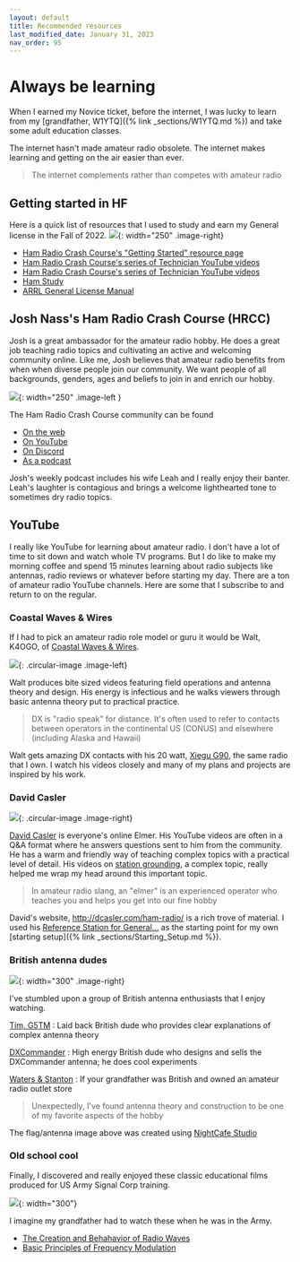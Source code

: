 ```yaml
---
layout: default
title: Recommended resources
last_modified_date: January 31, 2023 
nav_order: 95
---
```


# Always be learning

When I earned my Novice ticket, before the internet, I was lucky to learn 
from my [grandfather, W1YTQ]({% link _sections/W1YTQ.md %}) and take some adult education classes. 

The internet hasn't made amateur radio obsolete. The internet makes learning and getting on the air easier than ever.

> The internet complements rather than competes with amateur radio

## Getting started in HF

Here is a quick list of resources that I used to study and earn my General license in the Fall of 2022.
![](general_license_manual.jpg){: width="250" .image-right}

 - [Ham Radio Crash Course's "Getting Started" resource page](http://hamradiocrashcourse.com/getting-started/)
 - [Ham Radio Crash Course's series of Technician YouTube videos](https://www.youtube.com/playlist?list=PL1KAjn5rGhizrj2pYcQ-b3Ufcq53nZ7dj)
 - [Ham Radio Crash Course's series of Technician YouTube videos](https://www.youtube.com/live/Oz97MNvQMOM?feature=share)
 - [Ham Study](https://hamstudy.org/)
 - [ARRL General License Manual](https://www.amazon.com/ARRL-General-Class-License-Manual/dp/162595106X/)

## Josh Nass's Ham Radio Crash Course (HRCC)

Josh is a great ambassador for the amateur radio hobby. He does a great job teaching radio topics and cultivating an active and welcoming community online. Like me,
Josh believes that amateur radio benefits from when when diverse people join our community. We want people of all backgrounds, genders, ages
and beliefs to join in and enrich our hobby.

![](hrcc_logo.png){: width="250" .image-left }

The Ham Radio Crash Course community can be found 
 - [On the web](http://hamradiocrashcourse.com/)
 - [On YouTube](https://www.youtube.com/@HamRadioCrashCourse)
 - [On Discord](https://discord.com/invite/YGTJx8E)
 - [As a podcast](https://hamradiocrashcourse.podbean.com/)

 Josh's weekly podcast includes his wife Leah and I really enjoy their banter. Leah's laughter is contagious
 and brings a welcome lighthearted tone to sometimes dry radio topics.

## YouTube

I really like YouTube for learning about amateur radio. I don't have a lot of time to sit down and watch whole TV programs. But I do like to make my morning coffee and
spend 15 minutes learning about radio subjects like antennas, radio reviews or whatever before starting my day. There are a ton of amateur radio YouTube channels. 
Here are some that I subscribe to and return to on the regular.

### Coastal Waves & Wires

If I had to pick an amateur radio role model or guru it would be Walt, K4OGO, of [Coastal Waves & Wires](https://www.youtube.com/@COASTALWAVESWIRES).

![](coastal_waves_wires.jpg){: .circular-image .image-left}


Walt produces bite sized videos featuring field operations and antenna theory and design. His energy is infectious
and he walks viewers through basic antenna theory put to practical practice.

> DX is "radio speak" for distance. It's often used to refer to contacts 
> between operators in the continental US (CONUS) and elsewhere (including Alaska and Hawaii)

Walt gets amazing DX contacts with his 20 watt, [Xiegu G90](https://www.radioddity.com/products/xiegu-g90-hf-transceiver), 
the same radio that I own. I watch his videos closely and many of my plans and projects are inspired by his work.

### David Casler

![](david_casler.jpg){: .circular-image .image-right}


[David Casler](https://www.youtube.com/@DavidCasler) is everyone's online Elmer. His YouTube videos are often in a Q&A format
where he answers questions sent to him from the community. He has a warm and friendly way of teaching complex topics with
a practical level of detail. His videos on [station grounding](https://youtu.be/Luy8XP8O390), a complex topic, really helped
me wrap my head around this important topic.

> In amateur radio slang, an "elmer" is an experienced operator who teaches you and helps you get into our fine hobby

David's website, http://dcasler.com/ham-radio/ is a rich trove of material. I used his [Reference Station for General...](https://dcasler.com/reference/) as
the starting point for my own [starting setup]({% link _sections/Starting_Setup.md %}).

### British antenna dudes
![](ai_unionjack_antenna.jpg){: width="300" .image-right}

I've stumbled upon a group of British antenna enthusiasts that I enjoy watching.

[Tim, G5TM](https://www.youtube.com/@timg5tm941) 
: Laid back British dude who provides clear explanations of complex antenna theory

[DXCommander](https://www.youtube.com/channel/UC6wLPPAzu7iPDMaUeHoVvJw)
: High energy British dude who designs and sells the DXCommander antenna; he does cool experiments

[Waters & Stanton](https://www.youtube.com/@watersstanton)
: If your grandfather was British and owned an amateur radio outlet store

> Unexpectedly, I've found antenna theory and construction to be one of my favorite aspects of the hobby

The flag/antenna image above was created using [NightCafe Studio](https://nightcafe.studio/pages/about-nightcafe)

### Old school cool

Finally, I discovered and really enjoyed these classic educational films produced for US Army Signal Corp training. 

![](movie_screencap.png){: width="300"}

I imagine
my grandfather had to watch these when he was in the Army.

 - [The Creation and Behahavior of Radio Waves](https://youtu.be/6scwkpXZWEA)
 - [Basic Principles of Frequency Modulation](https://youtu.be/AzvxefRDT84)
 
